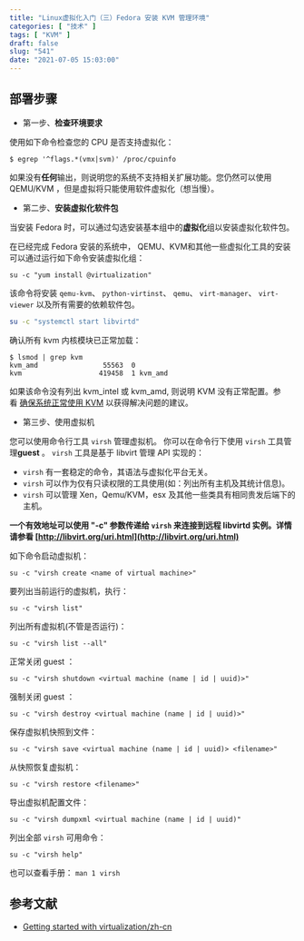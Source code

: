 ```yaml
---
title: "Linux虚拟化入门（三）Fedora 安装 KVM 管理环境"
categories: [ "技术" ]
tags: [ "KVM" ]
draft: false
slug: "541"
date: "2021-07-05 15:03:00"
---
```


## 部署步骤

- 第一步、**检查环境要求**

使用如下命令检查您的 CPU 是否支持虚拟化：

```
$ egrep '^flags.*(vmx|svm)' /proc/cpuinfo
```

如果没有**任何**输出，则说明您的系统不支持相关扩展功能。您仍然可以使用 QEMU/KVM ，但是虚拟将只能使用软件虚拟化（想当慢）。

- 第二步、**安装虚拟化软件包**

当安装 Fedora 时，可以通过勾选安装基本组中的**虚拟化**组以安装虚拟化软件包。

在已经完成 Fedora 安装的系统中， QEMU、KVM和其他一些虚拟化工具的安装可以通过运行如下命令安装虚拟化组：

```
su -c "yum install @virtualization"
```

该命令将安装 `qemu-kvm`、 `python-virtinst`、 `qemu`、 `virt-manager`、 `virt-viewer` 以及所有需要的依赖软件包。

```bash
su -c "systemctl start libvirtd"
```

确认所有 kvm 内核模块已正常加载：

```
$ lsmod | grep kvm
kvm_amd                55563  0
kvm                   419458  1 kvm_amd
```

如果该命令没有列出 kvm_intel 或 kvm_amd, 则说明 KVM 没有正常配置。参看 [确保系统正常使用 KVM](https://fedoraproject.org/wiki/How_to_debug_Virtualization_problems#Ensuring_system_is_KVM_capable) 以获得解决问题的建议。

- 第三步、使用虚拟机

您可以使用命令行工具 `virsh` 管理虚拟机。 你可以在命令行下使用 `virsh` 工具管理**guest** 。 `virsh` 工具是基于 libvirt 管理 API 实现的：

- `virsh` 有一套稳定的命令，其语法与虚拟化平台无关。
- `virsh` 可以作为仅有只读权限的工具使用(如：列出所有主机及其统计信息)。
- `virsh` 可以管理 Xen，Qemu/KVM，esx 及其他一些类具有相同贵发后端下的主机。

**一个有效地址可以使用 "-c" 参数传递给 `virsh` 来连接到远程 libvirtd 实例。详情请参看 [http://libvirt.org/uri.html](http://libvirt.org/uri.html)**

如下命令启动虚拟机：

```
su -c "virsh create <name of virtual machine>"
```

要列出当前运行的虚拟机，执行：

```
su -c "virsh list"
```

列出所有虚拟机(不管是否运行)：

```
su -c "virsh list --all"
```

正常关闭 guest ：

```
su -c "virsh shutdown <virtual machine (name | id | uuid)>"
```

强制关闭 guest ：

```
su -c "virsh destroy <virtual machine (name | id | uuid)>"
```

保存虚拟机快照到文件：

```
su -c "virsh save <virtual machine (name | id | uuid)> <filename>"
```

从快照恢复虚拟机：

```
su -c "virsh restore <filename>"
```

导出虚拟机配置文件：

```
su -c "virsh dumpxml <virtual machine (name | id | uuid)"
```

列出全部 `virsh` 可用命令：

```
su -c "virsh help"
```

也可以查看手册： `man 1 virsh`

## 参考文献

- [Getting started with virtualization/zh-cn](https://fedoraproject.org/wiki/Getting_started_with_virtualization/zh-cn)
